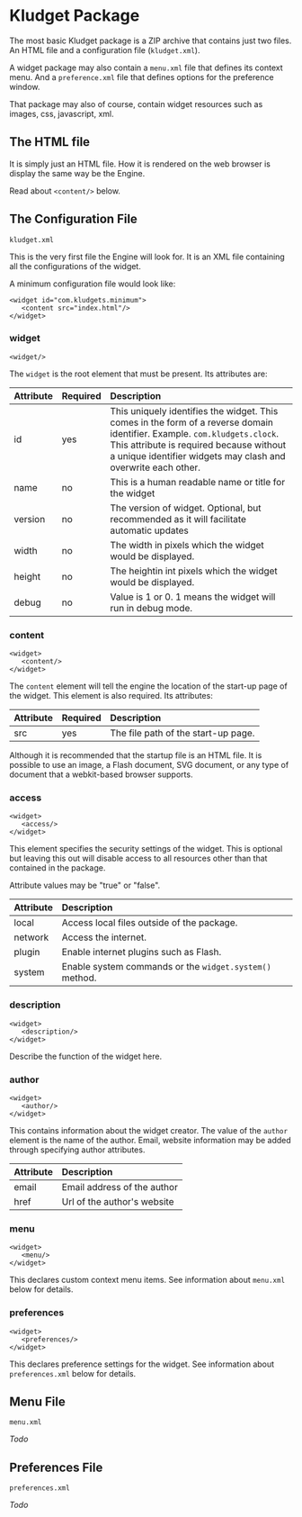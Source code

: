 

# Kludget Package #

The most basic Kludget package is a ZIP archive that contains just two files. An HTML file and a configuration file (`kludget.xml`).

A widget package may also contain a `menu.xml` file that defines its context menu. And a `preference.xml` file that defines options for the preference window.

That package may also of course, contain widget resources such as images, css, javascript, xml.

## The HTML file ##

It is simply just an HTML file. How it is rendered on the web browser is display the same way be the Engine.

Read about `<content/>` below.

## The Configuration File ##

`kludget.xml`

This is the very first file the Engine will look for. It is an XML file containing all the configurations of the widget.

A minimum configuration file would look like:

```
<widget id="com.kludgets.minimum">
   <content src="index.html"/>
</widget>
```

### widget ###

```
<widget/>
```

The `widget` is the root element that must be present. Its attributes are:

| **Attribute** | **Required** | **Description** |
|:--------------|:-------------|:----------------|
|id|yes|This uniquely identifies the widget. This comes in the form of a reverse domain identifier. Example. `com.kludgets.clock`. This attribute is required because without a unique identifier widgets may clash and overwrite each other.|
|name|no|This is a human readable name or title for the widget|
|version|no|The version of widget. Optional, but recommended as it will facilitate automatic updates|
|width|no|The width in pixels which the widget would be displayed.|
|height|no|The heightin int pixels which the widget would be displayed.|
|debug|no|Value is 1 or 0. 1 means the widget will run in debug mode.|

### content ###

```
<widget>
   <content/>
</widget>
```

The `content` element will tell the engine the location of the start-up page of the widget. This element is also required. Its attributes:

| **Attribute** | **Required** | **Description** |
|:--------------|:-------------|:----------------|
|src|yes|The file path of the start-up page.|

Although it is recommended that the startup file is an HTML file. It is possible to use an image, a Flash document, SVG document, or any type of document that a webkit-based browser supports.

### access ###

```
<widget>
   <access/>
</widget>
```

This element specifies the security settings of the widget. This is optional but leaving this out will disable access to all resources other than that contained in the package.

Attribute values may be "true" or "false".

| **Attribute** | **Description** |
|:--------------|:----------------|
| local | Access local files outside of the package. |
| network | Access the internet. |
| plugin | Enable internet plugins such as Flash. |
| system | Enable system commands or the `widget.system()` method. |

### description ###

```
<widget>
   <description/>
</widget>
```

Describe the function of the widget here.

### author ###

```
<widget>
   <author/>
</widget>
```

This contains information about the widget creator. The value of the `author` element is the name of the author. Email, website information may be added through specifying author attributes.

| **Attribute** | **Description** |
|:--------------|:----------------|
| email | Email address of the author |
| href | Url of the author's website |

### menu ###

```
<widget>
   <menu/>
</widget>
```

This declares custom context menu items. See information about `menu.xml` below for details.

### preferences ###

```
<widget>
   <preferences/>
</widget>
```

This declares preference settings for the widget. See information about `preferences.xml` below for details.

## Menu File ##

`menu.xml`

_Todo_

## Preferences File ##

`preferences.xml`

_Todo_